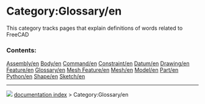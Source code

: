 # Category:Glossary/en
This category tracks pages that explain definitions of words related to FreeCAD

### Contents:

    
  [Assembly/en](Assembly/en.md)       [Body/en](Body/en.md)           [Command/en](Command/en.md)
  [Constraint/en](Constraint/en.md)   [Datum/en](Datum/en.md)         [Drawing/en](Drawing/en.md)
  [Feature/en](Feature/en.md)         [Glossary/en](Glossary/en.md)   [Mesh Feature/en](Mesh_Feature/en.md)
  [Mesh/en](Mesh/en.md)               [Model/en](Model/en.md)         [Part/en](Part/en.md)
  [Python/en](Python/en.md)           [Shape/en](Shape/en.md)         [Sketch/en](Sketch/en.md)



---
![](images/Right_arrow.png) [documentation index](../README.md) > Category:Glossary/en
